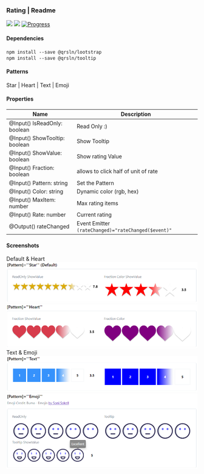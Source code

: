 ### Rating | Readme

[![](https://img.shields.io/badge/Main-readme-white)](../../readme.md)
[![](https://img.shields.io/badge/usage-orange)](usage.md)
[![Progress](https://img.shields.io/badge/Demo-blue)](https://krsln.github.io/NgLootBox/LootBox/Rating)

#### Dependencies

```shell
npm install --save @qrsln/lootstrap
npm install --save @qrsln/tooltip
```

#### Patterns
Star | Heart | Text | Emoji

#### Properties

| Name                          | Description                                                     |
|-------------------------------|-----------------------------------------------------------------|
| @Input() IsReadOnly: boolean  | Read Only :)                                                    |
| @Input() ShowTooltip: boolean | Show Tooltip                                                    |
| @Input() ShowValue: boolean   | Show rating Value                                               |
| @Input() Fraction: boolean    | allows to click half of unit of rate                            |
| @Input() Pattern: string      | Set the Pattern                                                 |
| @Input() Color: string        | Dynamic color (rgb, hex)                                        |
| @Input() MaxItem: number      | Max rating items                                                |
| @Input() Rate: number         | Current rating                                                  |
| @Output() rateChanged         | Event Emitter<number> ```(rateChanged)="rateChanged($event)"``` |

#### Screenshots
Default & Heart  
![](../../../../Images/LootBox/Rating_Star_2022-01-27.png "Carousel")
![](../../../../Images/LootBox/Rating_Heart_2022-01-27.png "Carousel")
Text & Emoji  
![](../../../../Images/LootBox/Rating_Text_2022-01-27.png "Carousel")
![](../../../../Images/LootBox/Rating_Emoji_2022-01-27.png "Carousel")
